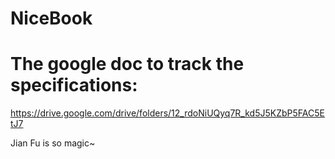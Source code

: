 # NiceBook
# The google doc to track the specifications:
https://drive.google.com/drive/folders/12_rdoNiUQyq7R_kd5J5KZbP5FAC5EtJ7

Jian Fu is so magic~